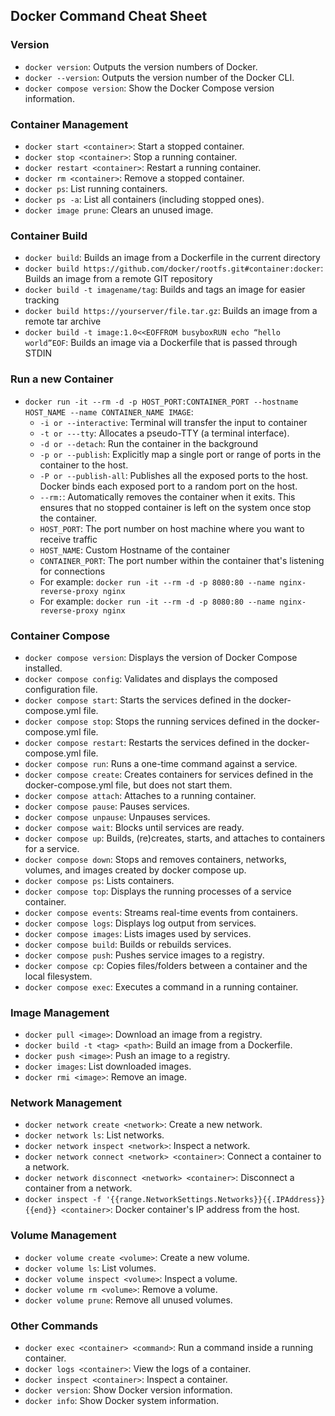 ## Docker Command Cheat Sheet


### Version

- `docker version`: Outputs the version numbers of Docker.
- `docker --version`: Outputs the version number of the Docker CLI.
- `docker compose version`: Show the Docker Compose version information.

### Container Management

- `docker start <container>`: Start a stopped container.
- `docker stop <container>`: Stop a running container.
- `docker restart <container>`: Restart a running container.
- `docker rm <container>`: Remove a stopped container.
- `docker ps`: List running containers.
- `docker ps -a`: List all containers (including stopped ones).
- `docker image prune`: Clears an unused image.


### Container Build

- `docker build`: Builds an image from a Dockerfile in the current directory
- `docker build https://github.com/docker/rootfs.git#container:docker`: Builds an image from a remote GIT repository
- `docker build -t imagename/tag`: Builds and tags an image for easier tracking
- `docker build https://yourserver/file.tar.gz`: Builds an image from a remote tar archive
- `docker build -t image:1.0<<EOFFROM busyboxRUN echo “hello world”EOF`: Builds an image via a Dockerfile that is passed through STDIN


### Run a new Container

- `docker run -it --rm -d -p HOST_PORT:CONTAINER_PORT --hostname HOST_NAME --name CONTAINER_NAME IMAGE`:
    - `-i or --interactive`: Terminal will transfer the input to container 
    - `-t or ---tty`: Allocates a pseudo-TTY (a terminal interface). 
    - `-d or --detach`: Run the container in the background
    - `-p or --publish`: Explicitly map a single port or range of ports in the container to the host.
    - `-P or --publish-all`: Publishes all the exposed ports to the host. Docker binds each exposed port to a random port on the host.
    - `--rm:`: Automatically removes the container when it exits. This ensures that no stopped container is left on the system once stop the container.
    - `HOST_PORT`: The port number on host machine where you want to receive traffic
    - `HOST_NAME`: Custom Hostname of the container
    - `CONTAINER_PORT`: The port number within the container that's listening for connections
    - For example: `docker run -it --rm -d -p 8080:80 --name nginx-reverse-proxy nginx`
    - For example: `docker run -it --rm -d -p 8080:80 --name nginx-reverse-proxy nginx`



### Container Compose

- `docker compose version`: Displays the version of Docker Compose installed.
- `docker compose config`: Validates and displays the composed configuration file.
- `docker compose start`: Starts the services defined in the docker-compose.yml file.
- `docker compose stop`: Stops the running services defined in the docker-compose.yml file.
- `docker compose restart`: Restarts the services defined in the docker-compose.yml file.
- `docker compose run`: Runs a one-time command against a service.
- `docker compose create`: Creates containers for services defined in the docker-compose.yml file, but does not start them.
- `docker compose attach`: Attaches to a running container.
- `docker compose pause`: Pauses services.
- `docker compose unpause`: Unpauses services.
- `docker compose wait`: Blocks until services are ready.
- `docker compose up`: Builds, (re)creates, starts, and attaches to containers for a service.
- `docker compose down`: Stops and removes containers, networks, volumes, and images created by docker compose up.
- `docker compose ps`: Lists containers.
- `docker compose top`: Displays the running processes of a service container.
- `docker compose events`: Streams real-time events from containers.
- `docker compose logs`: Displays log output from services.
- `docker compose images`: Lists images used by services.
- `docker compose build`: Builds or rebuilds services.
- `docker compose push`: Pushes service images to a registry.
- `docker compose cp`: Copies files/folders between a container and the local filesystem.
- `docker compose exec`: Executes a command in a running container.


### Image Management

- `docker pull <image>`: Download an image from a registry.
- `docker build -t <tag> <path>`: Build an image from a Dockerfile.
- `docker push <image>`: Push an image to a registry.
- `docker images`: List downloaded images.
- `docker rmi <image>`: Remove an image.

### Network Management

- `docker network create <network>`: Create a new network.
- `docker network ls`: List networks.
- `docker network inspect <network>`: Inspect a network.
- `docker network connect <network> <container>`: Connect a container to a network.
- `docker network disconnect <network> <container>`: Disconnect a container from a network.
- `docker inspect -f '{{range.NetworkSettings.Networks}}{{.IPAddress}}{{end}} <container>`: Docker container's IP address from the host.

### Volume Management

- `docker volume create <volume>`: Create a new volume.
- `docker volume ls`: List volumes.
- `docker volume inspect <volume>`: Inspect a volume.
- `docker volume rm <volume>`: Remove a volume.
- `docker volume prune`: Remove all unused volumes.

### Other Commands

- `docker exec <container> <command>`: Run a command inside a running container.
- `docker logs <container>`: View the logs of a container.
- `docker inspect <container>`: Inspect a container.
- `docker version`: Show Docker version information.
- `docker info`: Show Docker system information.
